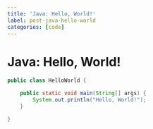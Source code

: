 ```yaml
---
title: 'Java: Hello, World!'
label: post-java-hello-world
categories: [code]
---
```


Java: Hello, World!
===================

```java
public class HelloWorld {

	public static void main(String[] args) {
		System.out.println("Hello, World!");
	}

}
```

